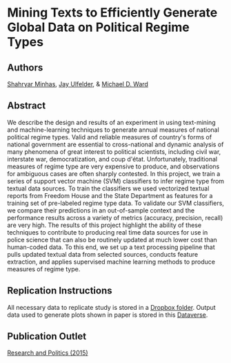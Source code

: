 # Mining Texts to Efficiently Generate Global Data on Political Regime Types

Authors
---
[Shahryar Minhas](http://s7minhas.com/), [Jay Ulfelder](https://dartthrowingchimp.wordpress.com/), & [Michael D. Ward](https://web.duke.edu/methods/)

Abstract
---
We describe the design and results of an experiment in using text-mining and machine-learning techniques to generate annual measures of national political regime types. Valid and reliable measures of country's forms of national government are essential to cross-national and dynamic analysis of many phenomena of great interest to political scientists, including civil war, interstate war, democratization, and coup d'état. Unfortunately, traditional measures of regime type are very expensive to produce, and observations for ambiguous cases are often sharply contested. In this project, we train a series of support vector machine (SVM) classifiers to infer regime type from textual data sources. To train the classifiers we used vectorized textual reports from Freedom House and the State Department as features for a training set of pre-labeled regime type data. To validate our SVM classifiers, we compare their predictions in an out-of-sample context and the performance results across a variety of metrics (accuracy, precision, recall) are very high. The results of this project highlight the ability of these techniques to contribute to producing real time data sources for use in police science that can also be routinely updated at much lower cost than human-coded data. To this end, we set up a text processing pipeline that pulls updated textual data from selected sources, conducts feature extraction, and applies supervised machine learning methods to produce measures of regime type.

Replication Instructions
---
All necessary data to replicate study is stored in a [Dropbox folder](https://www.dropbox.com/sh/581kq2p3zofprjg/AADAcnLT9LAI9vYQV06T85vJa?dl=0). Output data used to generate plots shown in paper is stored in this [Dataverse](https://dataverse.harvard.edu/dataset.xhtml?persistentId=doi:10.7910/DVN/8MC1LO). 

Publication Outlet
---
[Research and Politics (2015)](http://rap.sagepub.com/content/2/3/2053168015589217)
